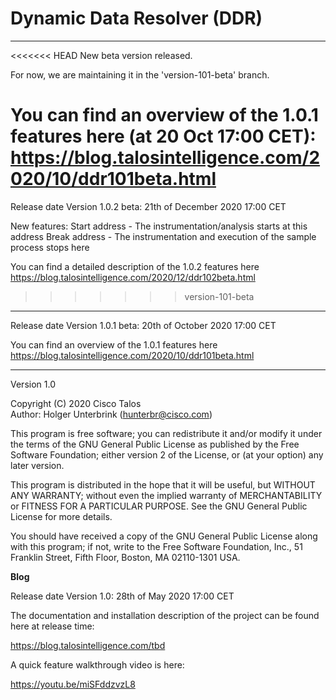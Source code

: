 # Dynamic Data Resolver (DDR) 

---

<<<<<<< HEAD
New beta version released.

For now, we are maintaining it in the 'version-101-beta' branch.

You can find an overview of the 1.0.1 features here (at 20 Oct 17:00 CET): https://blog.talosintelligence.com/2020/10/ddr101beta.html
=======
Release date Version 1.0.2 beta: 21th of December 2020 17:00 CET

New features:
Start address - The instrumentation/analysis starts at this address
Break address - The instrumentation and execution of the sample process stops here

You can find a detailed description of the 1.0.2 features here 
https://blog.talosintelligence.com/2020/12/ddr102beta.html
>>>>>>> version-101-beta

---

Release date Version 1.0.1 beta: 20th of October 2020 17:00 CET

You can find an overview of the 1.0.1 features here 
https://blog.talosintelligence.com/2020/10/ddr101beta.html

---

Version 1.0 

Copyright (C) 2020 Cisco Talos  
Author: Holger Unterbrink (hunterbr@cisco.com)

This program is free software; you can redistribute it and/or modify
it under the terms of the GNU General Public License as published by
the Free Software Foundation; either version 2 of the License, or
(at your option) any later version.

This program is distributed in the hope that it will be useful,
but WITHOUT ANY WARRANTY; without even the implied warranty of
MERCHANTABILITY or FITNESS FOR A PARTICULAR PURPOSE.  See the
GNU General Public License for more details.

You should have received a copy of the GNU General Public License along
with this program; if not, write to the Free Software Foundation, Inc.,
51 Franklin Street, Fifth Floor, Boston, MA 02110-1301 USA.

**Blog**

Release date Version 1.0: 28th of May 2020 17:00 CET

The documentation and installation description of the project can be found here at release time:

https://blog.talosintelligence.com/tbd

A quick feature walkthrough video is here:

https://youtu.be/miSFddzvzL8



